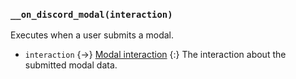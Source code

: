 ### `__on_discord_modal(interaction)`

Executes when a user submits a modal.

- `interaction` {->} [Modal interaction](/values/interactions/modal-interaction.md)
  {:} The interaction about the submitted modal data.